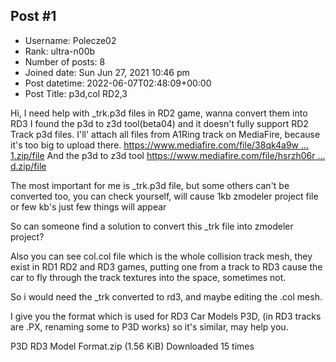 ## Post #1
- Username: Polecze02
- Rank: ultra-n00b
- Number of posts: 8
- Joined date: Sun Jun 27, 2021 10:46 pm
- Post datetime: 2022-06-07T02:48:09+00:00
- Post Title: p3d,col RD2,3

Hi, I need help with _trk.p3d files in RD2 game, wanna convert them into RD3
I found the p3d to z3d tool(beta04) and it doesn't fully support RD2 Track p3d files.
I'll' attach all files from A1Ring track on MediaFire, because it's too big to upload there.
[https://www.mediafire.com/file/38qk4a9w ... 1.zip/file](https://www.mediafire.com/file/38qk4a9wrg620rc/A1.zip/file)
And the p3d to z3d tool [https://www.mediafire.com/file/hsrzh06r ... d.zip/file](https://www.mediafire.com/file/hsrzh06r7md44wb/p3d2z3d.zip/file)

The most important for me is _trk.p3d file, but some others can't be converted too, you can check yourself, will cause 1kb zmodeler project file or few kb's just few things will appear

So can someone find a solution to convert this _trk file into zmodeler project?

Also you can see col.col file which is the whole collision track mesh, they exist in RD1 RD2 and RD3 games, putting one from a track to RD3 cause the car to fly through the track textures into the space, sometimes not.

So i would need the _trk converted to rd3, and maybe editing the .col mesh.

I give you the format which is used for RD3 Car Models P3D, (in RD3 tracks are .PX, renaming some to P3D works) so it's similar, may help you.











 P3D RD3 Model Format.zip
(1.56 KiB) Downloaded 15 times
